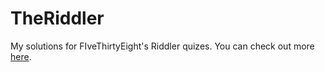 # TheRiddler
My solutions for FIveThirtyEight's Riddler quizes.
You can check out more [here](https://fivethirtyeight.com/tag/the-riddler/).
